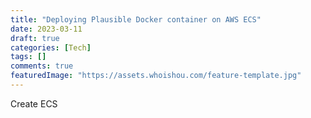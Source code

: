 ```yaml
---
title: "Deploying Plausible Docker container on AWS ECS"
date: 2023-03-11
draft: true
categories: [Tech]
tags: []
comments: true
featuredImage: "https://assets.whoishou.com/feature-template.jpg"
---
```


Create ECS
